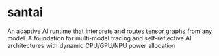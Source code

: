 # santai
An adaptive AI runtime that interprets and routes tensor graphs from any model. A foundation for multi-model tracing and self-reflective AI architectures with dynamic CPU/GPU/NPU power allocation
